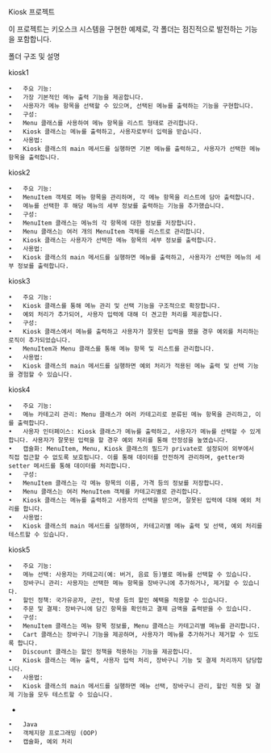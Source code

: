 Kiosk 프로젝트 

이 프로젝트는 키오스크 시스템을 구현한 예제로, 각 폴더는 점진적으로 발전하는 기능을 포함합니다.

폴더 구조 및 설명

kiosk1

	•	주요 기능:
	•	가장 기본적인 메뉴 출력 기능을 제공합니다.
	•	사용자가 메뉴 항목을 선택할 수 있으며, 선택된 메뉴를 출력하는 기능을 구현합니다.
	•	구성:
	•	Menu 클래스를 사용하여 메뉴 항목을 리스트 형태로 관리합니다.
	•	Kiosk 클래스는 메뉴를 출력하고, 사용자로부터 입력을 받습니다.
	•	사용법:
	•	Kiosk 클래스의 main 메서드를 실행하면 기본 메뉴를 출력하고, 사용자가 선택한 메뉴 항목을 출력합니다.

kiosk2

	•	주요 기능:
	•	MenuItem 객체로 메뉴 항목을 관리하며, 각 메뉴 항목을 리스트에 담아 출력합니다.
	•	메뉴를 선택한 후 해당 메뉴의 세부 정보를 출력하는 기능을 추가했습니다.
	•	구성:
	•	MenuItem 클래스는 메뉴의 각 항목에 대한 정보를 저장합니다.
	•	Menu 클래스는 여러 개의 MenuItem 객체를 리스트로 관리합니다.
	•	Kiosk 클래스는 사용자가 선택한 메뉴 항목의 세부 정보를 출력합니다.
	•	사용법:
	•	Kiosk 클래스의 main 메서드를 실행하면 메뉴를 출력하고, 사용자가 선택한 메뉴의 세부 정보를 출력합니다.

kiosk3

	•	주요 기능:
	•	Kiosk 클래스를 통해 메뉴 관리 및 선택 기능을 구조적으로 확장합니다.
	•	예외 처리가 추가되어, 사용자 입력에 대해 더 견고한 처리를 제공합니다.
	•	구성:
	•	Kiosk 클래스에서 메뉴를 출력하고 사용자가 잘못된 입력을 했을 경우 예외를 처리하는 로직이 추가되었습니다.
	•	MenuItem과 Menu 클래스를 통해 메뉴 항목 및 리스트를 관리합니다.
	•	사용법:
	•	Kiosk 클래스의 main 메서드를 실행하면 예외 처리가 적용된 메뉴 출력 및 선택 기능을 경험할 수 있습니다.

kiosk4

	•	주요 기능:
	•	메뉴 카테고리 관리: Menu 클래스가 여러 카테고리로 분류된 메뉴 항목을 관리하고, 이를 출력합니다.
	•	사용자 인터페이스: Kiosk 클래스가 메뉴를 출력하고, 사용자가 메뉴를 선택할 수 있게 합니다. 사용자가 잘못된 입력을 할 경우 예외 처리를 통해 안정성을 높였습니다.
	•	캡슐화: MenuItem, Menu, Kiosk 클래스의 필드가 private로 설정되어 외부에서 직접 접근할 수 없도록 보호됩니다. 이를 통해 데이터를 안전하게 관리하며, getter와 setter 메서드를 통해 데이터를 처리합니다.
	•	구성:
	•	MenuItem 클래스는 각 메뉴 항목의 이름, 가격 등의 정보를 저장합니다.
	•	Menu 클래스는 여러 MenuItem 객체를 카테고리별로 관리합니다.
	•	Kiosk 클래스는 메뉴를 출력하고 사용자의 선택을 받으며, 잘못된 입력에 대해 예외 처리를 합니다.
	•	사용법:
	•	Kiosk 클래스의 main 메서드를 실행하여, 카테고리별 메뉴 출력 및 선택, 예외 처리를 테스트할 수 있습니다.

kiosk5

	•	주요 기능:
	•	메뉴 선택: 사용자는 카테고리(예: 버거, 음료 등)별로 메뉴를 선택할 수 있습니다.
	•	장바구니 관리: 사용자는 선택한 메뉴 항목을 장바구니에 추가하거나, 제거할 수 있습니다.
	•	할인 정책: 국가유공자, 군인, 학생 등의 할인 혜택을 적용할 수 있습니다.
	•	주문 및 결제: 장바구니에 담긴 항목을 확인하고 결제 금액을 출력받을 수 있습니다.
	•	구성:
	•	MenuItem 클래스는 메뉴 항목 정보를, Menu 클래스는 카테고리별 메뉴를 관리합니다.
	•	Cart 클래스는 장바구니 기능을 제공하며, 사용자가 메뉴를 추가하거나 제거할 수 있도록 합니다.
	•	Discount 클래스는 할인 정책을 적용하는 기능을 제공합니다.
	•	Kiosk 클래스는 메뉴 출력, 사용자 입력 처리, 장바구니 기능 및 결제 처리까지 담당합니다.
	•	사용법:
	•	Kiosk 클래스의 main 메서드를 실행하면 메뉴 선택, 장바구니 관리, 할인 적용 및 결제 기능을 모두 테스트할 수 있습니다.

-

	•	Java
	•	객체지향 프로그래밍 (OOP)
	•	캡슐화, 예외 처리

